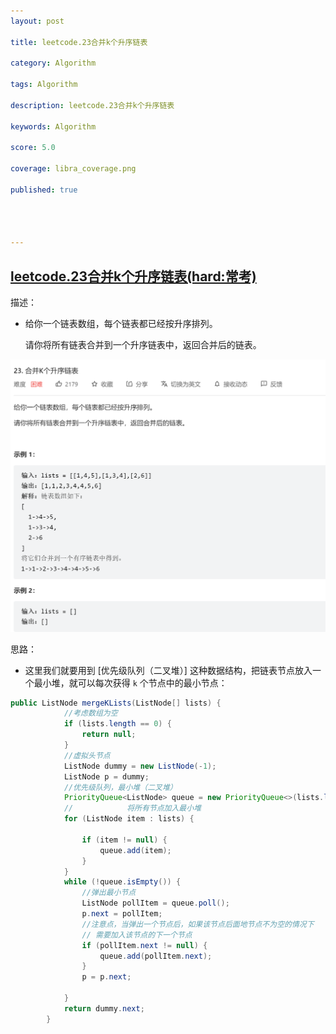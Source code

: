 ```yaml
---
layout: post

title: leetcode.23合并k个升序链表

category: Algorithm

tags: Algorithm

description: leetcode.23合并k个升序链表

keywords: Algorithm

score: 5.0

coverage: libra_coverage.png

published: true




---
```


##  [leetcode.23合并k个升序链表(hard:常考)](https://leetcode.cn/problems/merge-k-sorted-lists/)

描述：

- 给你一个链表数组，每个链表都已经按升序排列。

  请你将所有链表合并到一个升序链表中，返回合并后的链表。

![image-20220923102415531](/assets/imgs/image-20220923102415531.png)

思路：

- 这里我们就要用到 [优先级队列（二叉堆）] 这种数据结构，把链表节点放入一个最小堆，就可以每次获得 `k` 个节点中的最小节点：

```java
public ListNode mergeKLists(ListNode[] lists) {
            //考虑数组为空
            if (lists.length == 0) {
                return null;
            }
            //虚拟头节点
            ListNode dummy = new ListNode(-1);
            ListNode p = dummy;
            //优先级队列，最小堆（二叉堆）
            PriorityQueue<ListNode> queue = new PriorityQueue<>(lists.length, (a, b) -> a.val - b.val);
			//            将所有节点加入最小堆
            for (ListNode item : lists) {

                if (item != null) {
                    queue.add(item);
                }
            }
            while (!queue.isEmpty()) {
                //弹出最小节点
                ListNode pollItem = queue.poll();
                p.next = pollItem;
                //注意点，当弹出一个节点后，如果该节点后面地节点不为空的情况下
                // 需要加入该节点的下一个节点
                if (pollItem.next != null) {
                    queue.add(pollItem.next);
                }
                p = p.next;

            }
            return dummy.next;
        }
```

